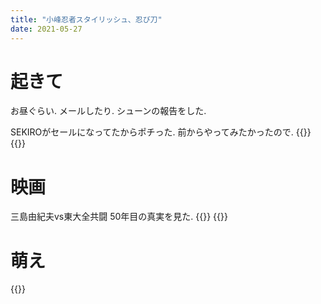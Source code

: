 ```yaml
---
title: "小峰忍者スタイリッシュ、忍び刀"
date: 2021-05-27
---
```


# 起きて
お昼ぐらい. メールしたり. シューンの報告をした.

SEKIROがセールになってたからポチった. 前からやってみたかったので. 
{{<tweet user="dango_bot" id="1397930906929623043">}}
{{<tweet user="dango_bot" id="1397933479141150720">}}

# 映画
三島由紀夫vs東大全共闘 50年目の真実を見た.
{{<tweet user="dango_bot" id="1397924506820251656">}}
{{<tweet user="dango_bot" id="1397926871594004483">}}
# 萌え
{{<tweet user="dango_bot" id="1397947944267960321">}}